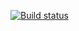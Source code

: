 [![Build status](https://ci.appveyor.com/api/projects/status/gyo0jwoaalnnts42?svg=true)](https://ci.appveyor.com/project/demmysabel/ci-aqa)
